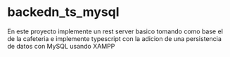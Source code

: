 # backedn_ts_mysql

En este proyecto implemente un rest server basico tomando como base el de la cafeteria e implemente typescript con la adicion de una persistencia de datos con MySQL usando XAMPP
